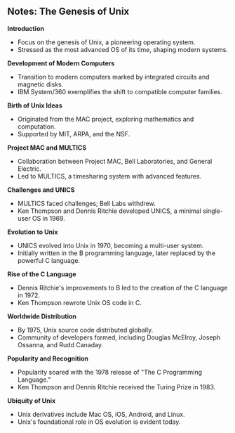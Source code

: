 ## Notes: The Genesis of Unix

**Introduction**
- Focus on the genesis of Unix, a pioneering operating system.
- Stressed as the most advanced OS of its time, shaping modern systems.

**Development of Modern Computers**
- Transition to modern computers marked by integrated circuits and magnetic disks.
- IBM System/360 exemplifies the shift to compatible computer families.

**Birth of Unix Ideas**
- Originated from the MAC project, exploring mathematics and computation.
- Supported by MIT, ARPA, and the NSF.

**Project MAC and MULTICS**
- Collaboration between Project MAC, Bell Laboratories, and General Electric.
- Led to MULTICS, a timesharing system with advanced features.

**Challenges and UNICS**
- MULTICS faced challenges; Bell Labs withdrew.
- Ken Thompson and Dennis Ritchie developed UNICS, a minimal single-user OS in 1969.

**Evolution to Unix**
- UNICS evolved into Unix in 1970, becoming a multi-user system.
- Initially written in the B programming language, later replaced by the powerful C language.

**Rise of the C Language**
- Dennis Ritchie's improvements to B led to the creation of the C language in 1972.
- Ken Thompson rewrote Unix OS code in C.

**Worldwide Distribution**
- By 1975, Unix source code distributed globally.
- Community of developers formed, including Douglas McElroy, Joseph Ossanna, and Rudd Canaday.

**Popularity and Recognition**
- Popularity soared with the 1978 release of "The C Programming Language."
- Ken Thompson and Dennis Ritchie received the Turing Prize in 1983.

**Ubiquity of Unix**
- Unix derivatives include Mac OS, iOS, Android, and Linux.
- Unix's foundational role in OS evolution is evident today.
